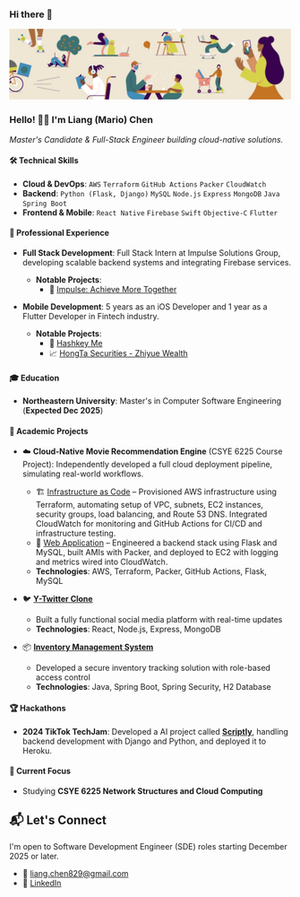 ### Hi there 👋

<!--
**dexkum-2myzZy-jipzid/dexkum-2myzZy-jipzid** is a ✨ _special_ ✨ repository because its `README.md` (this file) appears on your GitHub profile.

Here are some ideas to get you started:

- 🔭 I’m currently working on ...
- 🌱 I’m currently learning ...
- 👯 I’m looking to collaborate on ...
- 🤔 I’m looking for help with ...
- 💬 Ask me about ...
- 📫 How to reach me: ...
- 😄 Pronouns: ...
- ⚡ Fun fact: ...
-->

![Header](https://github.com/dexkum-2myzZy-jipzid/dexkum-2myzZy-jipzid/blob/main/header.jpeg)

### Hello! 👋🏻 I'm **Liang (Mario) Chen**

_Master's Candidate & Full-Stack Engineer building cloud-native solutions._

#### 🛠️ Technical Skills

- **Cloud & DevOps**: `AWS` `Terraform` `GitHub Actions` `Packer` `CloudWatch`
- **Backend**: `Python (Flask, Django)` `MySQL` `Node.js` `Express` `MongoDB` `Java` `Spring Boot`
- **Frontend & Mobile**: `React Native` `Firebase` `Swift` `Objective-C` `Flutter`

#### 💼 Professional Experience

- **Full Stack Development**: Full Stack Intern at Impulse Solutions Group, developing scalable backend systems and integrating Firebase services.

  - **Notable Projects**:
    - 🤝 [Impulse: Achieve More Together](https://www.findyourimpulse.com)

- **Mobile Development**: 5 years as an iOS Developer and 1 year as a Flutter Developer in Fintech industry.
  - **Notable Projects**:
    - 📱 [Hashkey Me](https://me.hashkey.com/en)
    - 📈 [HongTa Securities - Zhiyue Wealth](https://apps.apple.com/cn/app/id529436337)

#### 🎓 Education

- **Northeastern University**: Master's in Computer Software Engineering (**Expected Dec 2025**)

#### 🚀 Academic Projects

- ☁️ **Cloud-Native Movie Recommendation Engine** (CSYE 6225 Course Project): Independently developed a full cloud deployment pipeline, simulating real-world workflows.
  - 🏗️ [Infrastructure as Code](https://github.com/dexkum-2myzZy-jipzid/cloud-project-terraform-aws-infra) – Provisioned AWS infrastructure using Terraform, automating setup of VPC, subnets, EC2 instances, security groups, load balancing, and Route 53 DNS. Integrated CloudWatch for monitoring and GitHub Actions for CI/CD and infrastructure testing.
  - 🧠 [Web Application](https://github.com/dexkum-2myzZy-jipzid/cloud-native-web-application) – Engineered a backend stack using Flask and MySQL, built AMIs with Packer, and deployed to EC2 with logging and metrics wired into CloudWatch.
  - **Technologies**: AWS, Terraform, Packer, GitHub Actions, Flask, MySQL
- 🐦 [**Y-Twitter Clone**](https://github.com/dexkum-2myzZy-jipzid/Y-TwitterClone)

  - Built a fully functional social media platform with real-time updates
  - **Technologies**: React, Node.js, Express, MongoDB

- 📦 [**Inventory Management System**](https://github.com/dexkum-2myzZy-jipzid/inventory-management-system)
  - Developed a secure inventory tracking solution with role-based access control
  - **Technologies**: Java, Spring Boot, Spring Security, H2 Database

#### 🏆 Hackathons

- **2024 TikTok TechJam**: Developed a AI project called **[Scriptly](https://devpost.com/software/scriptly)**, handling backend development with Django and Python, and deployed it to Heroku.

#### 🎯 Current Focus

- Studying **CSYE 6225 Network Structures and Cloud Computing**

## 📬 Let's Connect

I'm open to Software Development Engineer (SDE) roles starting December 2025 or later.

- 📧 liang.chen829@gmail.com
- 🔗 [LinkedIn](https://www.linkedin.com/in/liang-chen-0829zzz)
